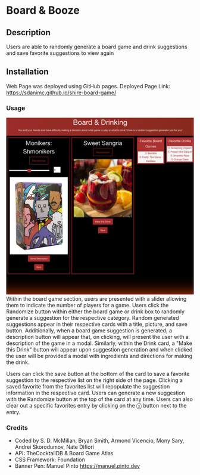 # Board & Booze

## Description

Users are able to randomly generate a board game and drink suggestions and save favorite suggestions to view again

## Installation

Web Page was deployed using GitHub pages.
Deployed Page Link: https://sdanimc.github.io/shire-board-game/ 

### Usage
<img src="./assets/images/Preview1.png">
Within the board game section, users are presented with a slider allowing them to indicate the number of players for a game. Users click the Randomize button within either the board game or drink box to randomly generate a suggestion for the respective category. Random generated suggestions appear in their respective cards with a title, picture, and save button. Additionally, when a board game suggestion is generated, a description button will appear that, on clicking, will present the user with a description of the game in a modal. Similarly, within the Drink card, a "Make this Drink" button will appear upon suggestion generation and when clicked the user will be provided a modal with ingredients and directions for making the drink. 

Users can click the save button at the bottom of the card to save a favorite suggestion to the respective list on the right side of the page. Clicking a saved favorite from the favorites list will repopulate the suggestion information in the respective card. Users can generate a new suggestion with the Randomize button at the top of the card at any time. Users can also clear out a specific favorites entry by clicking on the ⓧ button next to the entry.

### Credits

- Coded by S. D. McMillan, Bryan Smith, Armond Vicencio, Mony Sary, Andrei Skorodumov, Nate Difiori
- API: TheCocktailDB & Board Game Atlas
- CSS Framework: Foundation
- Banner Pen: Manuel Pinto https://manuel.pinto.dev